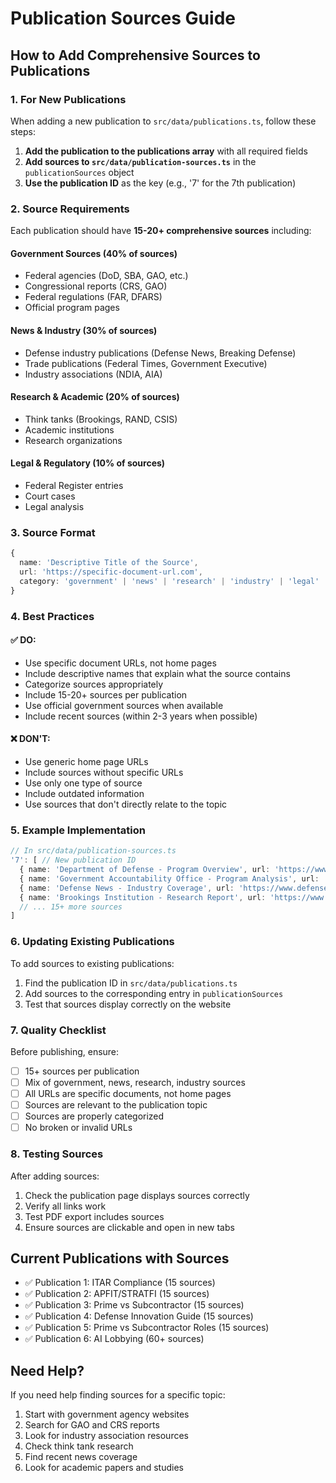# Publication Sources Guide

## How to Add Comprehensive Sources to Publications

### 1. For New Publications

When adding a new publication to `src/data/publications.ts`, follow these steps:

1. **Add the publication to the publications array** with all required fields
2. **Add sources to `src/data/publication-sources.ts`** in the `publicationSources` object
3. **Use the publication ID** as the key (e.g., '7' for the 7th publication)

### 2. Source Requirements

Each publication should have **15-20+ comprehensive sources** including:

#### Government Sources (40% of sources)
- Federal agencies (DoD, SBA, GAO, etc.)
- Congressional reports (CRS, GAO)
- Federal regulations (FAR, DFARS)
- Official program pages

#### News & Industry (30% of sources)
- Defense industry publications (Defense News, Breaking Defense)
- Trade publications (Federal Times, Government Executive)
- Industry associations (NDIA, AIA)

#### Research & Academic (20% of sources)
- Think tanks (Brookings, RAND, CSIS)
- Academic institutions
- Research organizations

#### Legal & Regulatory (10% of sources)
- Federal Register entries
- Court cases
- Legal analysis

### 3. Source Format

```typescript
{
  name: 'Descriptive Title of the Source',
  url: 'https://specific-document-url.com',
  category: 'government' | 'news' | 'research' | 'industry' | 'legal' | 'academic'
}
```

### 4. Best Practices

#### ✅ DO:
- Use specific document URLs, not home pages
- Include descriptive names that explain what the source contains
- Categorize sources appropriately
- Include 15-20+ sources per publication
- Use official government sources when available
- Include recent sources (within 2-3 years when possible)

#### ❌ DON'T:
- Use generic home page URLs
- Include sources without specific URLs
- Use only one type of source
- Include outdated information
- Use sources that don't directly relate to the topic

### 5. Example Implementation

```typescript
// In src/data/publication-sources.ts
'7': [ // New publication ID
  { name: 'Department of Defense - Program Overview', url: 'https://www.defense.gov/News/News-Stories/Article/Article/1234567/program/', category: 'government' },
  { name: 'Government Accountability Office - Program Analysis', url: 'https://www.gao.gov/products/gao-21-105', category: 'government' },
  { name: 'Defense News - Industry Coverage', url: 'https://www.defensenews.com/program/', category: 'news' },
  { name: 'Brookings Institution - Research Report', url: 'https://www.brookings.edu/research/program-analysis/', category: 'research' },
  // ... 15+ more sources
]
```

### 6. Updating Existing Publications

To add sources to existing publications:

1. Find the publication ID in `src/data/publications.ts`
2. Add sources to the corresponding entry in `publicationSources`
3. Test that sources display correctly on the website

### 7. Quality Checklist

Before publishing, ensure:
- [ ] 15+ sources per publication
- [ ] Mix of government, news, research, industry sources
- [ ] All URLs are specific documents, not home pages
- [ ] Sources are relevant to the publication topic
- [ ] Sources are properly categorized
- [ ] No broken or invalid URLs

### 8. Testing Sources

After adding sources:
1. Check the publication page displays sources correctly
2. Verify all links work
3. Test PDF export includes sources
4. Ensure sources are clickable and open in new tabs

## Current Publications with Sources

- ✅ Publication 1: ITAR Compliance (15 sources)
- ✅ Publication 2: APFIT/STRATFI (15 sources)  
- ✅ Publication 3: Prime vs Subcontractor (15 sources)
- ✅ Publication 4: Defense Innovation Guide (15 sources)
- ✅ Publication 5: Prime vs Subcontractor Roles (15 sources)
- ✅ Publication 6: AI Lobbying (60+ sources)

## Need Help?

If you need help finding sources for a specific topic:
1. Start with government agency websites
2. Search for GAO and CRS reports
3. Look for industry association resources
4. Check think tank research
5. Find recent news coverage
6. Look for academic papers and studies
